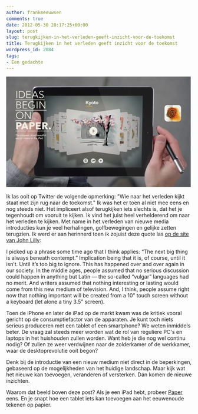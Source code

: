 ```yaml
---
author: frankmeeuwsen
comments: true
date: 2012-05-30 20:17:25+00:00
layout: post
slug: terugkijken-in-het-verleden-geeft-inzicht-voor-de-toekomst
title: Terugkijken in het verleden geeft inzicht voor de toekomst
wordpress_id: 2084
tags:
- Een gedachte
---
```


![](../images/uploadimages/fiftythree-paper-ipad-app-501x300.jpg)

Ik las ooit op Twitter de volgende opmerking: "Wie naar het verleden kijkt staat met zijn rug naar de toekomst." Ik was het er toen al niet mee eens en nog steeds niet. Het impliceert alsof terugkijken iets slechts is, dat het je tegenhoudt om vooruit te kijken. Ik vind het juist heel verhelderend om naar het verleden te kijken. Met name in het verleden van nieuwe media introducties kun je veel herhalingen, golfbewegingen en gelijke zetten terugzien. Ik werd er aan herinnerd toen ik zojuist deze quote las [op de site van John Lilly](http://lilly.tumblr.com/post/23719699951/computers-trucks):


I picked up a phrase some time ago that I think applies: “The next big thing is always beneath contempt.” Implication being that it is, of course, until it isn’t. Until it’s too big to ignore. This has happened over and over again in our society. In the middle ages, people assumed that no serious discussion could happen in anything but Latin — the so-called “vulgar” languages had no merit. And writers assumed that nothing interesting or lasting would come from this new medium of television. And, I think, people assume right now that nothing important will be created from a 10” touch screen without a keyboard (let alone a tiny 3.5” screen).


Toen de iPhone en later de iPad op de markt kwam was de kritiek vooral gericht op de consumptiefactor van de apparaten. Je kunt toch niets serieus produceren met een tablet of een smartphone? We weten inmiddels beter. De vraag zal steeds meer worden wat de rol van reguliere PC's en laptops in het huishouden zullen worden. Want heb je die nog wel continu nodig? Of zullen ze weer verdwijnen naar de zolderkamer of de werkkamer, waar de desktoprevolutie ooit begon?

Denk bij de introductie van een nieuw medium niet direct in de beperkingen, gebaseerd op de mogelijkheden van het huidige landschap. Maar kijk wat het nieuwe kan toevoegen, veranderen of versterken. Dan komen de nieuwe inzichten.

Waarom dat beeld boven deze post? Als je een iPad hebt, probeer [Paper](http://www.fiftythree.com/) eens. En je snapt hoe een tablet iets kan toevoegen aan het eeuwenoude tekenen op papier.
